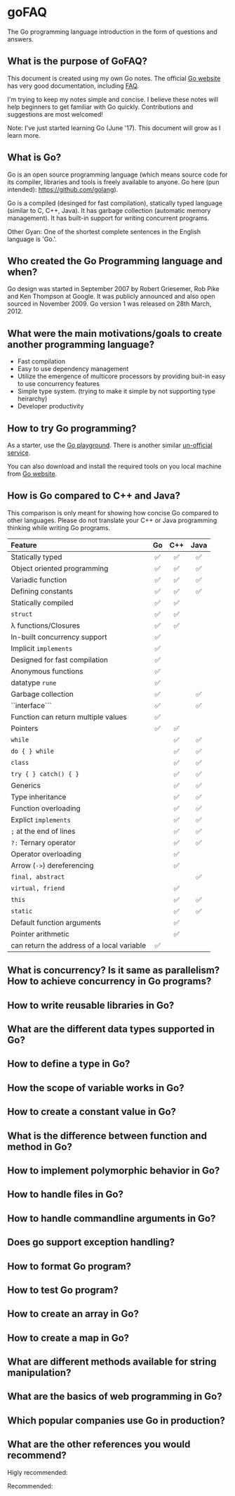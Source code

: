 # goFAQ
The Go programming language introduction in the form of questions and answers.

## What is the purpose of GoFAQ?

This document is created using my own Go notes. The official [Go website](https://golang.org/) has very good documentation, including [FAQ](https://golang.org/doc/faq).  

I'm trying to keep my notes simple and concise. I believe these notes will help beginners to get familiar with Go quickly. Contributions and suggestions are most welcomed!

Note: I've just started learning Go (June '17). This document will grow as I learn more.

## What is Go?

Go is an open source programming language (which means source code for its compiler, libraries and tools is freely available to anyone. Go here (pun intended): https://github.com/golang).  

Go is a compiled (desinged for fast compilation), statically typed language (similar to C, C++, Java). It has garbage collection (automatic memory management). It has built-in support for writing concurrent programs. 

Other Gyan: One of the shortest complete sentences in the English language is 'Go.'.

## Who created the Go Programming language and when?

Go design was started in September 2007 by Robert Griesemer, Rob Pike and Ken Thompson at Google. It was publicly announced and also open sourced in November 2009. Go version 1 was released on 28th March, 2012.

## What were the main motivations/goals to create another programming language?
* Fast compilation
* Easy to use dependency management
* Utilize the emergence of multicore processors by providing buit-in easy to use concurrency features
* Simple type system. (trying to make it simple by not supporting type heirarchy)
* Developer productivity

## How to try Go programming?

As a starter, use the [Go playground](https://play.golang.org/). There is another similar [un-official service](https://goplay.space/).

You can also download and install the required tools on you local machine from [Go website](https://golang.org/).

## How is Go compared to C++ and Java?

This comparison is only meant for showing how concise Go compared to other languages. Please do not translate your C++ or Java programming thinking while writing Go programs. 

Feature                      | Go               | C++              | Java             |
:---                         |:---:             |:---:             |:---:             |
Statically typed             |:white_check_mark:|:white_check_mark:|:white_check_mark:|
Object oriented programming  |:white_check_mark:|:white_check_mark:|:white_check_mark:|
Variadic function            |:white_check_mark:|:white_check_mark:|:white_check_mark:|
Defining constants           |:white_check_mark:|:white_check_mark:|:white_check_mark:|
Statically compiled          |:white_check_mark:|:white_check_mark:|                  |
```struct```                 |:white_check_mark:|:white_check_mark:|                  |
<span>&lambda;</span> functions/Closures |:white_check_mark:|:white_check_mark:|      |
In-built concurrency support |:white_check_mark:|                  |                  |
Implicit ```implements```    |:white_check_mark:|                  |                  |
Designed for fast compilation|:white_check_mark:|                  |                  |
Anonymous functions          |:white_check_mark:|                  |                  |
datatype ```rune```          |:white_check_mark:|                  |                  |
Garbage collection           |:white_check_mark:|                  |:white_check_mark:|
``interface```               |:white_check_mark:|                  |:white_check_mark:|
Function can return multiple values|:white_check_mark:|            |                  |
Pointers                     |:white_check_mark:|:white_check_mark:|                  |
```while```                  |                  |:white_check_mark:|:white_check_mark:|
```do { } while```           |                  |:white_check_mark:|:white_check_mark:|
```class```                  |                  |:white_check_mark:|:white_check_mark:|
```try { } catch() { }```    |                  |:white_check_mark:|:white_check_mark:|
Generics                     |                  |:white_check_mark:|:white_check_mark:|
Type inheritance             |                  |:white_check_mark:|:white_check_mark:|
Function overloading         |                  |:white_check_mark:|:white_check_mark:|
Explict ```implements```     |                  |:white_check_mark:|:white_check_mark:|
```;``` at the end of lines  |                  |:white_check_mark:|:white_check_mark:|
``?:`` Ternary operator      |                  |:white_check_mark:|:white_check_mark:|
Operator overloading         |                  |:white_check_mark:|                  |
Arrow (```->```) dereferencing|                 |:white_check_mark:|                  |
```final, abstract```        |                  |                  |:white_check_mark:|
```virtual, friend```        |                  |:white_check_mark:|                  |
```this```                   |                  |:white_check_mark:|:white_check_mark:| 
```static```                 |                  |:white_check_mark:|:white_check_mark:| 
Default function arguments   |                  |:white_check_mark:|                  |
Pointer arithmetic           |                  |:white_check_mark:|                  |  
can return the address of a local variable|:white_check_mark:| | |


## What is concurrency? Is it same as parallelism? How to achieve concurrency in Go programs? 

## How to write reusable libraries in Go?

## What are the different data types supported in Go?

## How to define a type in Go?

## How the scope of variable works in Go?

## How to create a constant value in Go?

## What is the difference between function and method in Go?

## How to implement polymorphic behavior in Go?

## How to handle files in Go?

## How to handle commandline arguments in Go?

## Does go support exception handling?

## How to format Go program?

## How to test Go program?

## How to create an array in Go?

## How to create a map in Go?

## What are different methods available for string manipulation?

## What are the basics of web programming in Go?

## Which popular companies use Go in production?

## What are the other references you would recommend?

Higly recommended:


Recommended:


